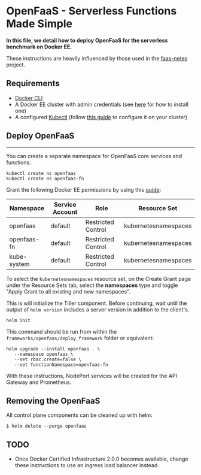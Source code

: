 # OpenFaaS - Serverless Functions Made Simple

**In this file, we detail how to deploy OpenFaaS for the serverless benchmark on Docker EE.**

These instructions are heavily influenced by those used in the [faas-netes](https://github.com/openfaas/faas-netes/tree/master/chart/openfaas) project.

## Requirements

 - [Docker CLI](https://www.docker.com/get-docker)
 - A Docker EE cluster with admin credentials (see [here]() for how to install one)
 - A configured [Kubectl](https://kubernetes.io/docs/tasks/tools/install-kubectl/) (follow [this guide](https://docs.docker.com/ee/ucp/user-access/kubectl/) to configure it on your cluster)

## Deploy OpenFaaS

---

You can create a separate namespace for OpenFaaS core services and functions:

```
kubectl create ns openfaas
kubectl create ns openfaas-fn
```

Grant the following Docker EE permissions by using this [guide](https://docs.docker.com/ee/ucp/authorization/grant-permissions/):

| Namespace   	| Service Account 	| Role               	| Resource Set         	|
|-------------	|-----------------	|--------------------	|----------------------	|
| openfaas    	| default         	| Restricted Control 	| kubernetesnamespaces 	|
| openfaas-fn 	| default         	| Restricted Control 	| kubernetesnamespaces 	|
| kube-system 	| default         	| Restricted Control 	| kubernetesnamespaces 	|

To select the `kubernetesnamespaces` resource set, on the Create Grant page under the Resource Sets tab, select the **namespaces** type and toggle
"Apply Grant to all existing and new namespaces".

This is will initialize the Tiller component. Before continuing, wait until the output of `helm version` includes a server version in addition to the client's.

```
helm init
```

This command should be run from within the `frameworks/openfaas/deploy_framework` folder or equivalent:

```
helm upgrade --install openfaas . \
   --namespace openfaas \
   --set rbac.create=false \
   --set functionNamespace=openfaas-fn
```

With these instructions, NodePort services will be created for the API Gateway and Prometheus.

## Removing the OpenFaaS

All control plane components can be cleaned up with helm:

```
$ helm delete --purge openfaas
```

## TODO

 - Once Docker Certified Infrastructure 2.0.0 becomes available, change these instructions to use an ingress load balancer instead.
